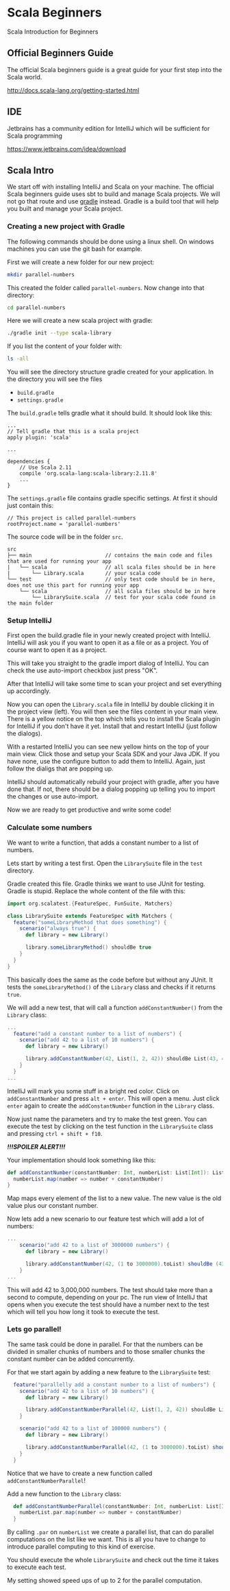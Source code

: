 # Scala Beginners
Scala Introduction for Beginners

## Official Beginners Guide
The official Scala beginners guide is a great guide for your first step into the Scala world. 

http://docs.scala-lang.org/getting-started.html

## IDE
Jetbrains has a community edition for IntelliJ which will be sufficient for Scala programming

https://www.jetbrains.com/idea/download

## Scala Intro
We start off with installing IntelliJ and Scala on your machine.
The official Scala beginners guide uses sbt to build and manage Scala projects.
We will not go that route and use [gradle](https://gradle.org/) instead. Gradle is a build
tool that will help you built and manage your Scala project.

### Creating a new project with Gradle
The following commands should be done using a linux shell. On windows machines you can use 
the git bash for example.

First we will create a new folder for our new project:
````bash
mkdir parallel-numbers
````

This created the folder called `parallel-numbers`. Now change into that directory:

````bash
cd parallel-numbers
````

Here we will create a new scala project with gradle:
````bash
./gradle init --type scala-library
````  

If you list the content of your folder with:
````bash
ls -all
````

You will see the directory structure gradle created for your application.
In the directory you will see the files
* `build.gradle`
* `settings.gradle`

The `build.gradle` tells gradle what it should build.
It should look like this:
````
...
// Tell gradle that this is a scala project
apply plugin: 'scala'

...

dependencies {
    // Use Scala 2.11
    compile 'org.scala-lang:scala-library:2.11.8'
    ...
}
````

The `settings.gradle` file contains gradle specific settings. At first it should just
contain this:
````
// This project is called parallel-numbers
rootProject.name = 'parallel-numbers'
```` 

The source code will be in the folder `src`.
```
src
├── main                        // contains the main code and files that are used for running your app
|   └── scala                   // all scala files should be in here
|       └── Library.scala       // your scala code
└── test                        // only test code should be in here, does not use this part for running your app
    └── scala                   // all scala files should be in here
        └── LibrarySuite.scala  // test for your scala code found in the main folder
```

### Setup IntelliJ
First open the build.gradle file in your newly created project with IntelliJ.
IntelliJ will ask you if you want to open it as a file or as a project. You of course want to open
it as a project.

This will take you straight to the gradle import dialog of IntelliJ. You can check the use auto-import
checkbox just press "OK".

After that IntelliJ will take some time to scan your project and set everything up accordingly.

Now you can open the `Library.scala` file in IntelliJ by double clicking it in the project view (left).
You will then see the files content in your main view. There is a yellow notice on the top which tells
you to install the Scala plugin for IntelliJ if you don't have it yet. Install that and restart IntelliJ
(just follow the dialogs).

With a restarted IntelliJ you can see new yellow hints on the top of your main view. Click those and
setup your Scala SDK and your Java JDK. If you have none, use the configure button to add them to IntelliJ.
Again, just follow the dialigs that are popping up.

IntelliJ should automatically rebuild your project with gradle, after you have done that. If not, there
should be a dialog popping up telling you to import the changes or use auto-import.

Now we are ready to get productive and write some code!

### Calculate some numbers
We want to write a function, that adds a constant number to a list of numbers.

Lets start by writing a test first. Open the `LibrarySuite` file in the `test` directory.

Gradle created this file. Gradle thinks we want to use JUnit for testing. Gradle is stupid.
Replace the whole content of the file with this:
````scala
import org.scalatest.{FeatureSpec, FunSuite, Matchers}

class LibrarySuite extends FeatureSpec with Matchers {
  feature("someLibraryMethod that does something") {
    scenario("always true") {
      def library = new Library()

      library.someLibraryMethod() shouldBe true
    }
  }
}

```` 

This basically does the same as the code before but without any JUnit. It tests the `someLibraryMethod()`
of the `Library` class and checks if it returns `true`. 

We will add a new test, that will call a function `addConstantNumber()` from the `Library` class:
````scala
...
  feature("add a constant number to a list of numbers") {
    scenario("add 42 to a list of 10 numbers") {
      def library = new Library()

      library.addConstantNumber(42, List(1, 2, 42)) shouldBe List(43, 44, 84)
    }
  }
...
````

IntelliJ will mark you some stuff in a bright red color. Click on `addConstantNumber` and press
`alt + enter`. This will open a menu. Just click `enter` again to create the `addConstantNumber`
function in the `Library` class.

Now just name the parameters and try to make the test green. You can execute the test by clicking
on the test function in the `LibrarySuite` class and pressing `ctrl + shift + f10`.

**_!!!SPOILER ALERT!!!_**

Your implementation should look something like this:

````scala
def addConstantNumber(constantNumber: Int, numberList: List[Int]): List[Int] = {
  numberList.map(number => number + constantNumber)
}
````
Map maps every element of the list to a new value. The new value is the old value plus our constant
number.

Now lets add a new scenario to our feature test which will add a lot of numbers:

````scala
...
    scenario("add 42 to a list of 3000000 numbers") {
      def library = new Library()

      library.addConstantNumber(42, (1 to 3000000).toList) shouldBe (43 to 3000042).toList
    }
...
````
This will add 42 to 3,000,000 numbers. The test should take more than a second to compute,
depending on your pc. The run view of IntelliJ that opens when you execute the test should
have a number next to the test which will tell you how long it took to execute the test.

### Lets go parallel!
The same task could be done in parallel. For that the numbers can be divided in smaller
chunks of numbers and to those smaller chunks the constant number can be added concurrently.

For that we start again by adding a new feature to the `LibrarySuite` test:
````scala
  feature("parallelly add a constant number to a list of numbers") {
    scenario("add 42 to a list of 10 numbers") {
      def library = new Library()

      library.addConstantNumberParallel(42, List(1, 2, 42)) shouldBe List(43, 44, 84)
    }

    scenario("add 42 to a list of 100000 numbers") {
      def library = new Library()

      library.addConstantNumberParallel(42, (1 to 3000000).toList) shouldBe (43 to 3000042).toList
    }
  }
````
Notice that we have to create a new function called `addConstantNumberParallel`!

Add a new function to the `Library` class:
````scala
  def addConstantNumberParallel(constantNumber: Int, numberList: List[Int]): ParSeq[Int] = {
    numberList.par.map(number => number + constantNumber)
  }
````
By calling `.par` on `numberList` we create a parallel list, that can do parallel
computations on the list like we want. This is all you have to change to introduce parallel
computing to this kind of exercise.

You should execute the whole `LibrarySuite` and check out the time it takes to execute each test.    

My setting showed speed ups of up to 2 for the parallel computation.
